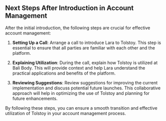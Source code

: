## Next Steps After Introduction in Account Management

After the initial introduction, the following steps are crucial for effective account management:

1. **Setting Up a Call**: Arrange a call to introduce Lara to Tolstoy. This step is essential to ensure that all parties are familiar with each other and the platform.

2. **Explaining Utilization**: During the call, explain how Tolstoy is utilized at Bali Body. This will provide context and help Lara understand the practical applications and benefits of the platform.

3. **Reviewing Suggestions**: Review suggestions for improving the current implementation and discuss potential future launches. This collaborative approach will help in optimizing the use of Tolstoy and planning for future enhancements.

By following these steps, you can ensure a smooth transition and effective utilization of Tolstoy in your account management process.